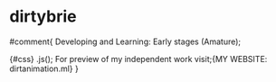# dirtybrie
#comment{
Developing and Learning: Early stages (Amature); 
<html> {#css} .js(); 
For preview of my independent work visit;{MY WEBSITE: dirtanimation.ml}
}
